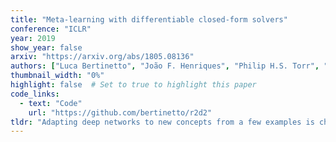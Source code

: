 ```yaml
---
title: "Meta-learning with differentiable closed-form solvers"
conference: "ICLR"
year: 2019
show_year: false
arxiv: "https://arxiv.org/abs/1805.08136"
authors: ["Luca Bertinetto", "João F. Henriques", "Philip H.S. Torr", "Andrea Vedaldi"]
thumbnail_width: "0%"
highlight: false  # Set to true to highlight this paper
code_links:
  - text: "Code"
    url: "https://github.com/bertinetto/r2d2"
tldr: "Adapting deep networks to new concepts from a few examples is challenging, due to the high computational requirements of standard fine-tuning procedures. Most work on few-shot learning has thus focused on simple learning techniques for adaptation, such as nearest neighbours or gradient descent. Nonetheless, the machine learning literature contains a wealth of methods that learn non-deep models very efficiently. In this paper, we propose to use these fast convergent methods as the main adaptation mechanism for few-shot learning. The main idea is to teach a deep network to use standard machine learning tools, such as ridge regression, as part of its own internal model, enabling it to quickly adapt to novel data. This requires back-propagating errors through the solver steps. While normally the cost of the matrix operations involved in such a process would be significant, by using the Woodbury identity we can make the small number of examples work to our advantage. We propose both closed-form and iterative solvers, based on ridge regression and logistic regression components. Our methods constitute a simple and novel approach to the problem of few-shot learning and achieve performance competitive with or superior to the state of the art on three benchmarks."
---
```

